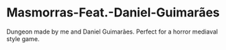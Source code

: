 # Masmorras-Feat.-Daniel-Guimarães
Dungeon made by me and Daniel Guimarães.
Perfect for a horror mediaval style game.
